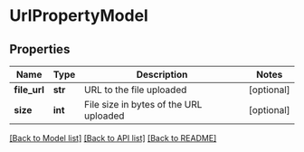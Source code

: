 # UrlPropertyModel

## Properties
Name | Type | Description | Notes
------------ | ------------- | ------------- | -------------
**file_url** | **str** | URL to the file uploaded | [optional] 
**size** | **int** | File size in bytes of the URL uploaded | [optional] 

[[Back to Model list]](../README.md#documentation-for-models) [[Back to API list]](../README.md#documentation-for-api-endpoints) [[Back to README]](../README.md)


